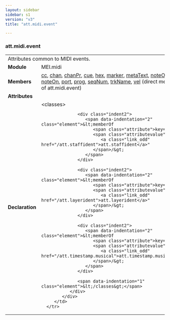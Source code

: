 ```yaml
---
layout: sidebar
sidebar: s1
version: "v3"
title: "att.midi.event"

---
```


<div class="classSpec att">
   <h3 id="att.midi.event">att.midi.event</h3>
   <table class="wovenodd">
      <tr>
         <td colspan="2" class="wovenodd-col2">Attributes common to MIDI events.</td>
      </tr>
      <tr>
         <td class="wovenodd-col1">
            <strong>Module</strong>
         </td>
         <td class="wovenodd-col2">MEI.midi</td>
      </tr>
      <tr>
         <td class="wovenodd-col1">
            <strong>Members</strong>
         </td>
         <td class="wovenodd-col2">
            <div class="parent">
               <div>
                  <a class="link_odd_elementSpec" href="/{{ page.version }}/elements/cc.html">cc</a>, 
                  <a class="link_odd_elementSpec" href="/{{ page.version }}/elements/chan.html">chan</a>, 
                  <a class="link_odd_elementSpec" href="/{{ page.version }}/elements/chanPr.html">chanPr</a>, 
                  <a class="link_odd_elementSpec" href="/{{ page.version }}/elements/cue.html">cue</a>, 
                  <a class="link_odd_elementSpec" href="/{{ page.version }}/elements/hex.html">hex</a>, 
                  <a class="link_odd_elementSpec" href="/{{ page.version }}/elements/marker.html">marker</a>, 
                  <a class="link_odd_elementSpec" href="/{{ page.version }}/elements/metaText.html">metaText</a>, 
                  <a class="link_odd_elementSpec" href="/{{ page.version }}/elements/noteOff.html">noteOff</a>, 
                  <a class="link_odd_elementSpec" href="/{{ page.version }}/elements/noteOn.html">noteOn</a>, 
                  <a class="link_odd_elementSpec" href="/{{ page.version }}/elements/port.html">port</a>, 
                  <a class="link_odd_elementSpec" href="/{{ page.version }}/elements/prog.html">prog</a>, 
                  <a class="link_odd_elementSpec" href="/{{ page.version }}/elements/seqNum.html">seqNum</a>, 
                  <a class="link_odd_elementSpec" href="/{{ page.version }}/elements/trkName.html">trkName</a>, 
                  <a class="link_odd_elementSpec" href="/{{ page.version }}/elements/vel.html">vel</a> (direct members of att.midi.event)
               </div>
            </div>
         </td>
      </tr>
      <tr>
         <td class="wovenodd-col1">
            <strong>Attributes</strong>
         </td>
         <td class="wovenodd-col2"></td>
      </tr>
      <tr>
         <td class="wovenodd-col1">
            <strong>Declaration</strong>
         </td>
         <td class="wovenodd-col2">
            <div xml:space="preserve" class="pre">
               <div class="indent1">
                  <span data-indentation="1" class="element">&lt;classes&gt;</span>
                  
                  <div class="indent2">
                     <span data-indentation="2" class="element">&lt;memberOf 
                        <span class="attribute">key=</span>
                        <span class="attributevalue">"
                           <a class="link_odd" href="/att.staffident">att.staffident</a>"
                        </span>/&gt;
                     </span>
                  </div>
                  
                  <div class="indent2">
                     <span data-indentation="2" class="element">&lt;memberOf 
                        <span class="attribute">key=</span>
                        <span class="attributevalue">"
                           <a class="link_odd" href="/att.layerident">att.layerident</a>"
                        </span>/&gt;
                     </span>
                  </div>
                  
                  <div class="indent2">
                     <span data-indentation="2" class="element">&lt;memberOf 
                        <span class="attribute">key=</span>
                        <span class="attributevalue">"
                           <a class="link_odd" href="/att.timestamp.musical">att.timestamp.musical</a>"
                        </span>/&gt;
                     </span>
                  </div>
                  
                  <span data-indentation="1" class="element">&lt;/classes&gt;</span>
               </div>
            </div>
         </td>
      </tr>
   </table>
</div>